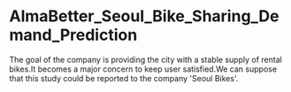 # AlmaBetter_Seoul_Bike_Sharing_Demand_Prediction
The goal of the company is providing the city with a stable supply of rental bikes.It becomes a major concern to keep user satisfied.We can suppose that this study could be reported to the company 'Seoul Bikes'.
